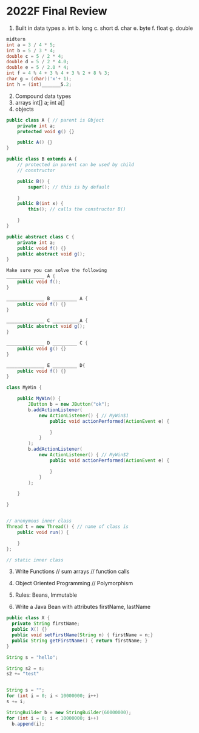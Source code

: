 # 2022F Final Review

1. Built in data types
  a. int
  b. long
  c. short
  d. char
  e. byte
  f. float
  g. double
```java
midtern
int a = 3 / 4 * 5;
int b = 5 / 3 * 4;
double c = 5 / 2 * 4;
double d = 5 / 2 * 4.0;
double e = 5 / 2.0 * 4;
int f = 4 % 4 + 3 % 4 + 3 % 2 + 8 % 3;
char g = (char)('x'+ 1);
int h = (int)_______5.2;
```


2. Compound data types
  1. arrays int[] a;   int a[]
  1. objects

```java
public class A { // parent is Object
    private int a;
    protected void g() {}

    public A() {}
}

public class B extends A {
    // protected in parent can be used by child
    // constructor

    public B() {
        super(); // this is by default

    }
    public B(int x) {
        this(); // calls the constructor B()

    }    
}

public abstract class C {
    private int a;
    public void f() {}
    public abstract void g();
}

Make sure you can solve the following
______________ A {
    public void f();
}

______________ B _________ A {
    public void f() {}
}

______________ C __________A {
    public abstract void g();
}

______________ D _________ C {
    public void g() {}
}

______________ E _________ D{
    public void f() {}
}

class MyWin {

    public MyWin() {
        JButton b = new JButton("ok");
        b.addActionListener(
            new ActionListener() { // MyWin$1
                public void actionPerformed(ActionEvent e) {

                }
            }
        );
        b.addActionListener(
            new ActionListener() { // MyWin$2
                public void actionPerformed(ActionEvent e) {

                }
            }
        );

    }

}


// anonymous inner class
Thread t = new Thread() { // name of class is 
    public void run() {

    }
};

// static inner class

```

3. Write Functions
// sum arrays
// function calls

4. Object Oriented Programming
// Polymorphism

5. Rules: Beans, Immutable
  1. Write a Java Bean with attributes firstName, lastName

  ```java
  public class X {
    private String firstName;
    public X() {}
    public void setFirstName(String n) { firstName = n;}
    public String getFirstName() { return firstName; } 
  }

  String s = "hello";

  String s2 = s;
  s2 += "test"


  String s = "";
  for (int i = 0; i < 10000000; i++)
  s += i;

  StringBuilder b = new StringBuilder(60000000);
  for (int i = 0; i < 10000000; i++)
    b.append(i);  

  ```